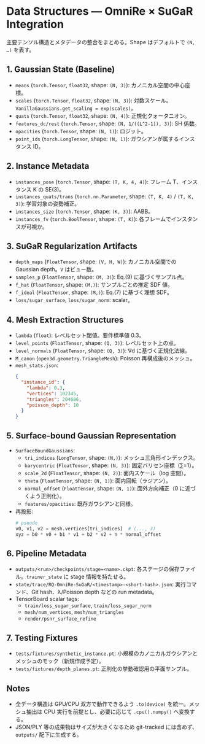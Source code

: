 # Data Structures — OmniRe × SuGaR Integration

主要テンソル構造とメタデータの整合をまとめる。Shape はデフォルトで `(N, …)` を表す。

## 1. Gaussian State (Baseline)
- `means` (`torch.Tensor`, `float32`, shape: `(N, 3)`): カノニカル空間の中心座標。
- `scales` (`torch.Tensor`, `float32`, shape: `(N, 3)`): 対数スケール。`VanillaGaussians.get_scaling = exp(scales)`。
- `quats` (`torch.Tensor`, `float32`, shape: `(N, 4)`): 正規化クォータニオン。
- `features_dc/rest` (`torch.Tensor`, shape: `(N, 1/((L^2-1)), 3)`): SH 係数。
- `opacities` (`torch.Tensor`, shape: `(N, 1)`): ロジット。
- `point_ids` (`torch.LongTensor`, shape: `(N, 1)`): ガウシアンが属するインスタンス ID。

## 2. Instance Metadata
- `instances_pose` (`torch.Tensor`, shape: `(T, K, 4, 4)`): フレーム T、インスタンス K の SE(3)。
- `instances_quats/trans` (`torch.nn.Parameter`, shape: `(T, K, 4)` / `(T, K, 3)`): 学習対象の姿勢補正。
- `instances_size` (`torch.Tensor`, shape: `(K, 3)`): AABB。
- `instances_fv` (`torch.BoolTensor`, shape: `(T, K)`): 各フレームでインスタンスが可視か。

## 3. SuGaR Regularization Artifacts
- `depth_maps` (`FloatTensor`, shape: `(V, H, W)`): カノニカル空間での Gaussian depth。`V` はビュー数。
- `samples_p` (`FloatTensor`, shape: `(M, 3)`): Eq.(9) に基づくサンプル点。
- `f_hat` (`FloatTensor`, shape: `(M,)`): サンプルごとの推定 SDF 値。
- `f_ideal` (`FloatTensor`, shape: `(M,)`): Eq.(7) に基づく理想 SDF。
- `loss/sugar_surface`, `loss/sugar_norm`: scalar。

## 4. Mesh Extraction Structures
- `lambda` (`float`): レベルセット閾値。要件標準値 0.3。
- `level_points` (`FloatTensor`, shape: `(Q, 3)`): レベルセット上の点。
- `level_normals` (`FloatTensor`, shape: `(Q, 3)`): ∇d に基づく正規化法線。
- `M_canon` (`open3d.geometry.TriangleMesh`): Poisson 再構成後のメッシュ。
- `mesh_stats.json`:
  ```json
  {
    "instance_id": {
      "lambda": 0.3,
      "vertices": 102345,
      "triangles": 204686,
      "poisson_depth": 10
    }
  }
  ```

## 5. Surface-bound Gaussian Representation
- `SurfaceBoundGaussians`:
  - `tri_indices` (`LongTensor`, shape: `(N,)`): メッシュ三角形インデックス。
  - `barycentric` (`FloatTensor`, shape: `(N, 3)`): 固定バリセン座標（∑=1）。
  - `scale_2d` (`FloatTensor`, shape: `(N, 2)`): 面内スケール（log 空間）。
  - `theta` (`FloatTensor`, shape: `(N, 1)`): 面内回転（ラジアン）。
  - `normal_offset` (`FloatTensor`, shape: `(N, 1)`): 面外方向補正（0 に近づくよう正則化）。
  - `features/opacities`: 既存ガウシアンと同様。
- 再投影:
  ```python
  # pseudo
  v0, v1, v2 = mesh.vertices[tri_indices]  # (..., 3)
  xyz = b0 * v0 + b1 * v1 + b2 * v2 + n * normal_offset
  ```

## 6. Pipeline Metadata
- `outputs/<run>/checkpoints/stage=<name>.ckpt`: 各ステージの保存ファイル。`trainer_state` に stage 情報を持たせる。
- `state/trace/RQ-OmniRe-SuGaR/<timestamp>-<short-hash>.json`: 実行コマンド、Git hash、λ/Poisson depth などの run metadata。
- TensorBoard scalar tags:
  - `train/loss_sugar_surface`, `train/loss_sugar_norm`
  - `mesh/num_vertices`, `mesh/num_triangles`
  - `render/psnr_surface_refine`

## 7. Testing Fixtures
- `tests/fixtures/synthetic_instance.pt`: 小規模のカノニカルガウシアンとメッシュのモック（新規作成予定）。
- `tests/fixtures/depth_planes.pt`: 正則化の挙動確認用の平面サンプル。

## Notes
- 全データ構造は GPU/CPU 双方で動作できるよう `.to(device)` を統一。メッシュ抽出は CPU 実行を前提とし、必要に応じて `.cpu().numpy()` へ変換する。
- JSON/PLY 等の成果物はサイズが大きくなるため git-tracked には含めず、`outputs/` 配下に生成する。
